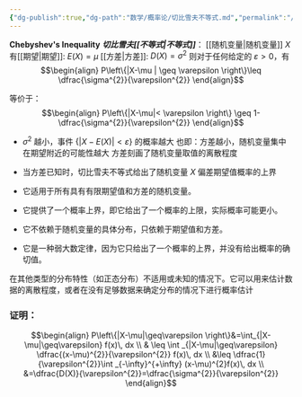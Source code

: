 ```yaml
---
{"dg-publish":true,"dg-path":"数学/概率论/切比雪夫不等式.md","permalink":"/数学/概率论/切比雪夫不等式/","dgPassFrontmatter":true,"noteIcon":"","created":"2024-04-30T15:16:11.264+08:00","updated":"2024-06-14T22:20:51.280+08:00"}
---
```


**Chebyshev's Inequality**
***切比雪夫[[不等式\|不等式]]***：
[[随机变量\|随机变量]] $X$  有[[期望\|期望]]: $E(X)=\mu$    [[方差\|方差]]: $D(X)=\sigma^{2}$
则对于任何给定的 $\varepsilon>0$，有
$$\begin{align}
P\left\{|X-\mu | \geq \varepsilon \right\}\leq \dfrac{\sigma^{2}}{\varepsilon^{2}}
\end{align}$$

等价于：
$$\begin{align}
P\left\{|X-\mu|< \varepsilon \right\} \geq 1- \dfrac{\sigma^{2}}{\varepsilon^{2}}
\end{align}$$
-  $\sigma^{2}$ 越小，事件 $\left\{|X-E(X)|<\varepsilon \right\}$ 的概率越大
	也即：方差越小，随机变量集中在期望附近的可能性越大
	方差刻画了随机变量取值的离散程度
	
- 当方差已知时，切比雪夫不等式给出了随机变量 $X$ 偏差期望值概率的上界

- 它适用于所有具有有限期望值和方差的随机变量。
- 它提供了一个概率上界，即它给出了一个概率的上限，实际概率可能更小。
- 它不依赖于随机变量的具体分布，只依赖于期望值和方差。
- 它是一种弱大数定律，因为它只给出了一个概率的上界，并没有给出概率的确切值。

在其他类型的分布特性（如正态分布）不适用或未知的情况下。它可以用来估计数据的离散程度，或者在没有足够数据来确定分布的情况下进行概率估计

### 证明：

$$\begin{align}
P\left\{|X-\mu|\geq\varepsilon \right\}&=\int_{|X-\mu|\geq\varepsilon} f(x)\, dx  \\
& \leq \int  _{|X-\mu|\geq\varepsilon}  \dfrac{(x-\mu)^{2}}{\varepsilon^{2}} f(x)\, dx  \\
&\leq \dfrac{1}{\varepsilon^{2}}\int _{-\infty}^{+\infty} (x-\mu)^{2}f(x)\, dx  \\
&=\dfrac{D(X)}{\varepsilon^{2}}=\dfrac{\sigma^{2}}{\varepsilon^{2}}
\end{align}$$


